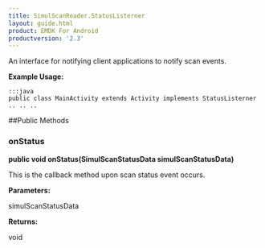 ```yaml
---
title: SimulScanReader.StatusListerner
layout: guide.html
product: EMDK For Android
productversion: '2.3'
---
```


An interface for notifying client applications to notify scan events.
 
 

**Example Usage:**
	
	:::java	
	public class MainActivity extends Activity implements StatusListerner
	.. .. ..
	


##Public Methods

### onStatus

**public void onStatus(SimulScanStatusData simulScanStatusData)**

This is the callback method upon scan status event occurs.

**Parameters:**

simulScanStatusData

**Returns:**

void










